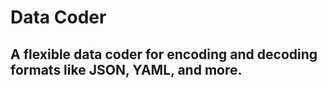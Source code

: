# Data Coder

## A flexible data coder for encoding and decoding formats like JSON, YAML, and more.
